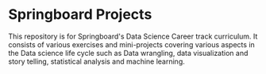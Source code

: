 # Springboard Projects

This repository is for Springboard's Data Science Career track curriculum. It consists
of various exercises and mini-projects covering various aspects in the Data science life cycle such as Data wrangling, data visualization and story telling, statistical analysis and machine learning.
